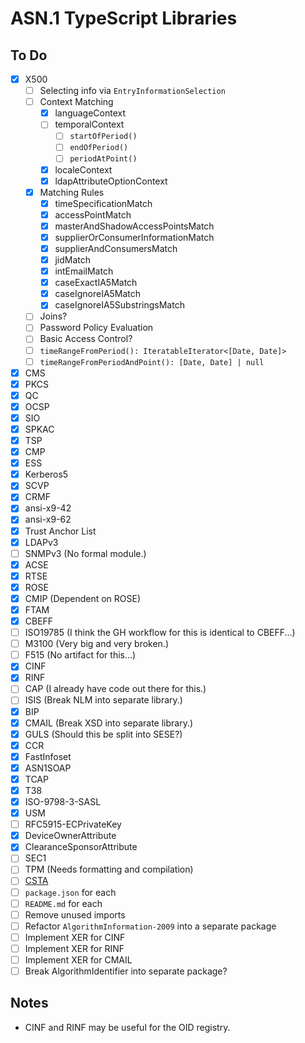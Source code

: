 # ASN.1 TypeScript Libraries

## To Do

- [x] X500
  - [ ] Selecting info via `EntryInformationSelection`
  - [ ] Context Matching
    - [x] languageContext
    - [ ] temporalContext
      - [ ] `startOfPeriod()`
      - [ ] `endOfPeriod()`
      - [ ] `periodAtPoint()`
    - [x] localeContext
    - [x] ldapAttributeOptionContext
  - [x] Matching Rules
    - [x] timeSpecificationMatch
    - [x] accessPointMatch
    - [x] masterAndShadowAccessPointsMatch
    - [x] supplierOrConsumerInformationMatch
    - [x] supplierAndConsumersMatch
    - [x] jidMatch
    - [x] intEmailMatch
    - [x] caseExactIA5Match
    - [x] caseIgnoreIA5Match
    - [x] caseIgnoreIA5SubstringsMatch
  - [ ] Joins?
  - [ ] Password Policy Evaluation
  - [ ] Basic Access Control?
  - [ ] `timeRangeFromPeriod(): IteratableIterator<[Date, Date]>`
  - [ ] `timeRangeFromPeriodAndPoint(): [Date, Date] | null`
- [x] CMS
- [x] PKCS
- [x] QC
- [x] OCSP
- [x] SIO
- [x] SPKAC
- [x] TSP
- [x] CMP
- [x] ESS
- [x] Kerberos5
- [x] SCVP
- [x] CRMF
- [x] ansi-x9-42
- [x] ansi-x9-62
- [x] Trust Anchor List
- [x] LDAPv3
- [ ] SNMPv3 (No formal module.)
- [x] ACSE
- [x] RTSE
- [x] ROSE
- [x] CMIP (Dependent on ROSE)
- [x] FTAM
- [x] CBEFF
- [ ] ISO19785 (I think the GH workflow for this is identical to CBEFF...)
- [ ] M3100 (Very big and very broken.)
- [ ] F515 (No artifact for this...)
- [x] CINF
- [x] RINF
- [ ] CAP (I already have code out there for this.)
- [ ] ISIS (Break NLM into separate library.)
- [x] BIP
- [x] CMAIL (Break XSD into separate library.)
- [x] GULS (Should this be split into SESE?)
- [x] CCR
- [x] FastInfoset
- [x] ASN1SOAP
- [x] TCAP
- [x] T38
- [x] ISO-9798-3-SASL
- [x] USM
- [ ] RFC5915-ECPrivateKey
- [x] DeviceOwnerAttribute
- [x] ClearanceSponsorAttribute
- [ ] SEC1
- [ ] TPM (Needs formatting and compilation)
- [ ] [CSTA](https://www.ecma-international.org/wp-content/uploads/ECMA-285_4th_edition_december_2011.pdf)
- [ ] `package.json` for each
- [ ] `README.md` for each
- [ ] Remove unused imports
- [ ] Refactor `AlgorithmInformation-2009` into a separate package
- [ ] Implement XER for CINF
- [ ] Implement XER for RINF
- [ ] Implement XER for CMAIL
- [ ] Break AlgorithmIdentifier into separate package?

## Notes

- CINF and RINF may be useful for the OID registry.
